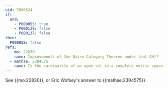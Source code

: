 ```yaml
---
uid: T000524
if:
  and:
    - P000055: true
    - P000139: false
    - P000137: false
then:
  P000058: false
refs:
  - mo: 22830
    name: Improvements of the Baire Category Theorem under (not CH)?
  - mathse: 2304575
    name: Is the cardinality of an open set in a complete metric space $X$ with no isolated points equal to $|X|$?
---
```


See {{mo:22830}}, or Eric Wofsey's answer to {{mathse:2304575}}.
